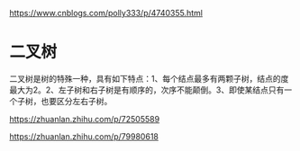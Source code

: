 https://www.cnblogs.com/polly333/p/4740355.html

# 二叉树 
二叉树是树的特殊一种，具有如下特点：1、每个结点最多有两颗子树，结点的度最大为2。2、左子树和右子树是有顺序的，次序不能颠倒。3、即使某结点只有一个子树，也要区分左右子树。






https://zhuanlan.zhihu.com/p/72505589

https://zhuanlan.zhihu.com/p/79980618



